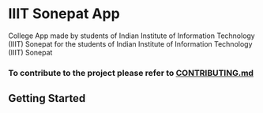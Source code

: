# IIIT Sonepat App

College App made by students of Indian Institute of Information Technology (IIIT) Sonepat for the students of Indian Institute of Information Technology (IIIT) Sonepat

### To contribute to the project please refer to [CONTRIBUTING.md](CONTRIBUTING.md)

## Getting Started

